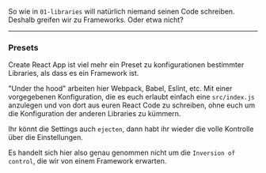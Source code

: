 So wie in `01-libraries` will natürlich niemand seinen
Code schreiben. Deshalb greifen wir zu Frameworks.
Oder etwa nicht?

---

### Presets

Create React App ist viel mehr ein Preset zu konfigurationen bestimmter Libraries,
als dass es ein Framework ist.

"Under the hood" arbeiten hier Webpack, Babel, Eslint, etc.
Mit einer vorgegebenen Konfiguration, die es euch erlaubt einfach eine `src/index.js` anzulegen
und von dort aus euren React Code zu schreiben, ohne euch um die Konfiguration der anderen
Libraries zu kümmern.

Ihr könnt die Settings auch `ejecten`, dann habt ihr wieder die volle Kontrolle
über die Einstellungen.

Es handelt sich hier also genau genommen nicht um die `Inversion of control`, die wir von einem Framework erwarten.
